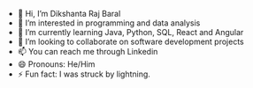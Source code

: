 - 👋 Hi, I’m Dikshanta Raj Baral
- 👀 I’m interested in programming and data analysis
- 🌱 I’m currently learning Java, Python, SQL, React and Angular
- 💞️ I’m looking to collaborate on software development projects
- 📫 You can reach me through Linkedin
- 😄 Pronouns: He/Him
- ⚡ Fun fact: I was struck by lightning.

<!---
DRBrl/DRBrl is a ✨ special ✨ repository because its `README.md` (this file) appears on your GitHub profile.
You can click the Preview link to take a look at your changes.
--->
